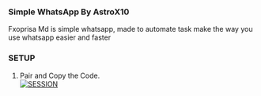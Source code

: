 ### Simple WhatsApp By AstroX10

<p>Fxoprisa Md is simple whatsapp, made to automate task make the way you use whatsapp easier and faster</p>

### SETUP

1. Pair and Copy the Code.
    <br>
<a href='https://fxoprisa.vercel.app' target="_blank"><img alt='SESSION' src='https://img.shields.io/badge/SESSION-100000?style=for-the-badge&logo=scan&logoColor=white&labelColor=black&color=black'/></a>

